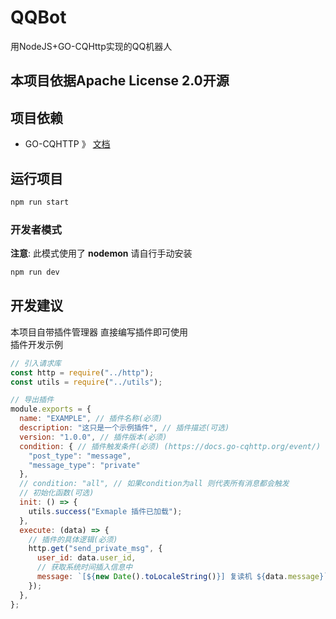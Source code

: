 # QQBot
用NodeJS+GO-CQHttp实现的QQ机器人
## 本项目依据Apache License 2.0开源

## 项目依赖
- GO-CQHTTP 》 [文档](https://docs.go-cqhttp.org/)

## 运行项目
```bash
npm run start
```
### 开发者模式
**注意**: 此模式使用了 **nodemon** 请自行手动安装  
```bash
npm run dev
```

## 开发建议
本项目自带插件管理器 直接编写插件即可使用  
插件开发示例  
```javascript
// 引入请求库
const http = require("../http");
const utils = require("../utils");

// 导出插件
module.exports = {
  name: "EXAMPLE", // 插件名称(必须)
  description: "这只是一个示例插件", // 插件描述(可选)
  version: "1.0.0", // 插件版本(必须)
  condition: { // 插件触发条件(必须) (https://docs.go-cqhttp.org/event/)
    "post_type": "message",
    "message_type": "private"
  },
  // condition: "all", // 如果condition为all 则代表所有消息都会触发
  // 初始化函数(可选)
  init: () => {
    utils.success("Exmaple 插件已加载");
  },
  execute: (data) => {
    // 插件的具体逻辑(必须)
    http.get("send_private_msg", {
      user_id: data.user_id,
      // 获取系统时间插入信息中
      message: `[${new Date().toLocaleString()}] 复读机 ${data.message}`,
    });
  },
};

```
